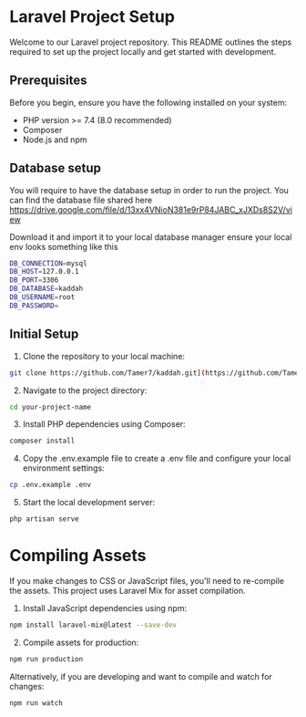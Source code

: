 # Laravel Project Setup

Welcome to our Laravel project repository. This README outlines the steps required to set up the project locally and get started with development.

## Prerequisites

Before you begin, ensure you have the following installed on your system:

- PHP version >= 7.4 (8.0 recommended)
- Composer
- Node.js and npm

## Database setup

You will require to have the database setup in order to run the project. 
You can find the database file shared here https://drive.google.com/file/d/13xx4VNioN381e9rP84JABC_xJXDs8S2V/view

Download it and import it to your local database manager ensure your local env looks something like this

```bash
DB_CONNECTION=mysql
DB_HOST=127.0.0.1
DB_PORT=3306
DB_DATABASE=kaddah
DB_USERNAME=root
DB_PASSWORD=
```

## Initial Setup

1. Clone the repository to your local machine:

```bash
git clone https://github.com/Tamer7/kaddah.git](https://github.com/Tamer7/kaddah.git
```

2. Navigate to the project directory:
```bash
cd your-project-name
```

3. Install PHP dependencies using Composer:
```bash
composer install
```

4. Copy the .env.example file to create a .env file and configure your local environment settings:
```bash
cp .env.example .env
```

5. Start the local development server:
```bash
php artisan serve
```

# Compiling Assets

If you make changes to CSS or JavaScript files, you'll need to re-compile the assets. This project uses Laravel Mix for asset compilation.

1. Install JavaScript dependencies using npm:
```bash
npm install laravel-mix@latest --save-dev
```

2. Compile assets for production:
```bash
npm run production
```

Alternatively, if you are developing and want to compile and watch for changes:
```bash
npm run watch
```
